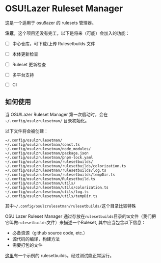 # OSU!Lazer Ruleset Manager

这是一个适用于 osu!lazer 的 rulesets 管理器。

**注意**，这个项目还没有完工，以下是将来（可能）会加入的功能：

- [ ] 中心仓库，可下载/上传 Rulesetbuilds 文件
- [ ] 本体更新检查
- [ ] Ruleset 更新检查
- [ ] 多平台支持
- [ ] CI


## 如何使用

当 OSU!Lazer Ruleset Manager 第一次启动时，会在 `~/.config/osulzrulesetman/` 目录初始化。

以下文件将会被创建：

```text
~/.config/osulzrulesetman/
~/.config/osulzrulesetman/const.ts
~/.config/osulzrulesetman/node_modules/
~/.config/osulzrulesetman/package.json
~/.config/osulzrulesetman/pnpm-lock.yaml
~/.config/osulzrulesetman/rulesetbuilds/
~/.config/osulzrulesetman/rulesetbuilds/colorization.ts
~/.config/osulzrulesetman/rulesetbuilds/log.ts
~/.config/osulzrulesetman/rulesetbuilds/tempDir.ts
~/.config/osulzrulesetman/Rulesetbuild.ts
~/.config/osulzrulesetman/utils/
~/.config/osulzrulesetman/utils/colorization.ts
~/.config/osulzrulesetman/utils/log.ts
~/.config/osulzrulesetman/utils/tempDir.ts
```

其中`~/.config/osulzrulesetman/rulesetbuilds/`这个目录比较特殊

OSU Lazer Ruleset Manager 通过存放在`rulesetbuilds`目录的ts文件（我们把它叫做`rulesetbuilds`文件）来描述一个Ruleset, 其中应当包含以下信息：

- 必备资源（github source code, etc.）
- 源代码的编译，构建方法
- 需要打包的文件

[这里](src/examples/LLin.ts)有一个示例的 rulesetbuilds。经过测试能正常运行。
